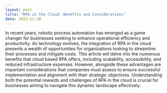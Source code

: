 ```yaml
---
layout: post
title: "RPA in the Cloud: Benefits and Considerations"
date: 2023-11-20
---
```


In recent years, robotic process automation has emerged as a game changer for businesses seeking to enhance operational efficiency and productivity. As technology evolves, the integration of RPA in the cloud presents a wealth of opportunities for organizations looking to streamline their processes and mitigate costs. This article will delve into the numerous benefits that cloud based RPA offers, including scalability, accessibility, and reduced infrastructure expenses. However, alongside these advantages are important considerations that companies must assess to ensure successful implementation and alignment with their strategic objectives. Understanding both the potential rewards and challenges of RPA in the cloud is crucial for businesses aiming to navigate this dynamic landscape effectively.
